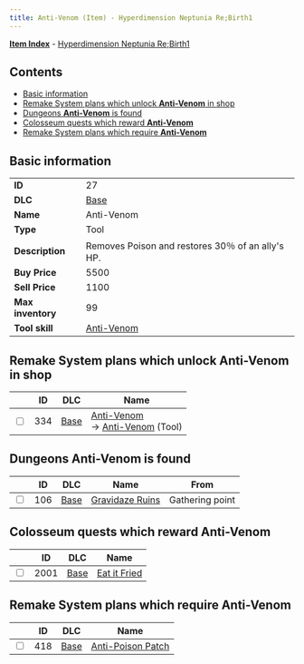 ```yaml
---
title: Anti-Venom (Item) - Hyperdimension Neptunia Re;Birth1
---
```


[**Item Index**](/neptunia/rb1/item/index.html) - [Hyperdimension Neptunia Re;Birth1](/neptunia/rb1)

## Contents

- [Basic information](#basic-information)
- [Remake System plans which unlock **Anti-Venom** in shop](#remake-system-plans-which-unlock-anti-venom-in-shop)
- [Dungeons **Anti-Venom** is found](#dungeons-anti-venom-is-found)
- [Colosseum quests which reward **Anti-Venom**](#colosseum-quests-which-reward-anti-venom)
- [Remake System plans which require **Anti-Venom**](#remake-system-plans-which-require-anti-venom)
## Basic information

|   |   |
| -- | -- |
| **ID** | 27 |
| **DLC** | [Base](/neptunia/rb1/dlc/1-base.html) |
| **Name** | Anti-Venom |
| **Type** | Tool |
| **Description** | Removes Poison and restores 30％ of an ally's HP. |
| **Buy Price** | 5500 |
| **Sell Price** | 1100 |
| **Max inventory** | 99 |
| **Tool skill** | [Anti-Venom](/neptunia/rb1/skill/1-10027-anti-venom.html) |


## Remake System plans which unlock **Anti-Venom** in shop

|    | ID | DLC | Name |
| -- | -- | --- | ---- |
| <input type="checkbox" id="rb1-remake-1-334" class="trackbox" /> | 334 | [Base](/neptunia/rb1/dlc/1-base.html) | [Anti-Venom](/neptunia/rb1/remake/1-334-anti-venom.html)<br /> → [Anti-Venom](/neptunia/rb1/item/1-27-anti-venom.html) (Tool) |


## Dungeons **Anti-Venom** is found

|    | ID | DLC | Name | From |
| -- | -- | --- | ---- | ---- |
| <input type="checkbox" id="rb1-dungeon-1-106" class="trackbox" /> | 106 | [Base](/neptunia/rb1/dlc/1-base.html) | [Gravidaze Ruins](/neptunia/rb1/dungeon/1-106-gravidaze-ruins.html) | Gathering point |


## Colosseum quests which reward **Anti-Venom**

|    | ID | DLC | Name |
| -- | -- | --- | ---- |
| <input type="checkbox" id="rb1-colosseum-1-2001" class="trackbox" /> | 2001 | [Base](/neptunia/rb1/dlc/1-base.html) | [Eat it Fried](/neptunia/rb1/colosseum/1-2001-eat-it-fried.html) |


## Remake System plans which require **Anti-Venom**

|    | ID | DLC | Name |
| -- | -- | --- | ---- |
| <input type="checkbox" id="rb1-quest-1-418" class="trackbox" /> | 418 | [Base](/neptunia/rb1/dlc/1-base.html) | [Anti-Poison Patch](/neptunia/rb1/quest/1-418-anti-poison-patch.html) |
